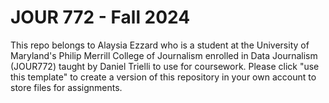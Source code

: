 # JOUR 772 - Fall 2024

This repo belongs to Alaysia Ezzard who is a student at the University of Maryland's Philip Merrill College of Journalism enrolled in Data Journalism (JOUR772) taught by Daniel Trielli to use for coursework.  Please click "use this template" to create a version of this repository in your own account to store files for assignments.